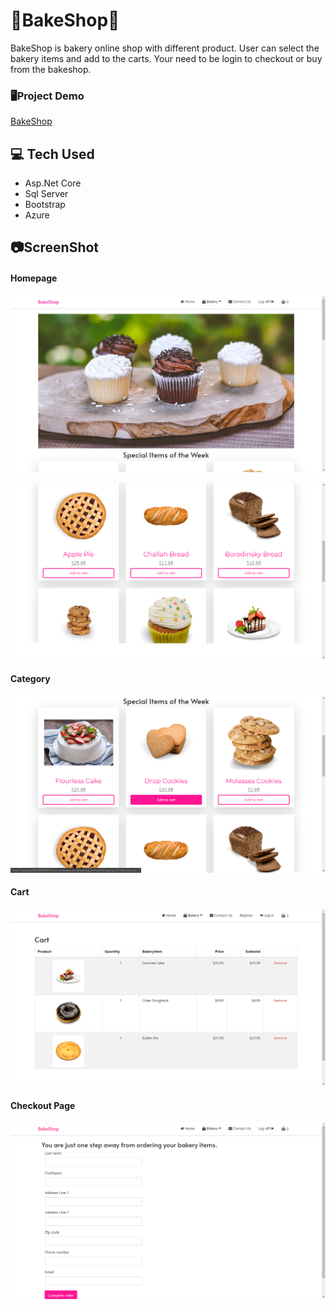 # 🍪BakeShop🛒
BakeShop is bakery online shop with different product. User can select the bakery items and add to the carts. Your need to be login to checkout or buy from the bakeshop.

### 🖥Project Demo 
[BakeShop](https://bakeshop20200903003834.azurewebsites.net/)

## 💻 Tech Used
* Asp.Net Core 
* Sql Server
* Bootstrap
* Azure

## 📷ScreenShot

#### Homepage
![Homepage](https://github.com/diwashrestha/BakeShop/blob/master/image/bakeshop5.png?raw=true)

![Homepage](https://github.com/diwashrestha/BakeShop/blob/master/image/bakeshop1.png?raw=true)

#### Category

![Category](https://github.com/diwashrestha/BakeShop/blob/master/image/bakeshop4.png?raw=true)

#### Cart 
![Cart](https://github.com/diwashrestha/BakeShop/blob/master/image/bakeshop3.png?raw=true)

#### Checkout Page
![Checkout](https://github.com/diwashrestha/BakeShop/blob/master/image/checkout.png?raw=true)
